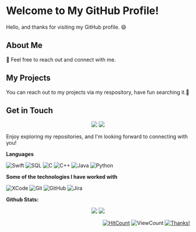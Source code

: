 # Welcome to My GitHub Profile!

Hello, and thanks for visiting my GitHub profile. 😄

## About Me

💬 Feel free to reach out and connect with me.

## My Projects

You can reach out to my projects via my respository, have fun searching it.🙂

## Get in Touch
<p align="center">
<a href="https://www.linkedin.com/in/uzunkaana/"><img src="https://img.shields.io/badge/-Kaan%20Uzun-0077B5?style=flat-square&logo=Linkedin&logoColor=white"/></a>
<a href="mailto:uzunkaana@gmail.com"><img src="https://img.shields.io/badge/-uzunkaana@gmail.com-D14836?style=flat-square&logo=Gmail&logoColor=white"/></a>
</p>

Enjoy exploring my repositories, and I'm looking forward to connecting with you!

**Languages**

![Swift](https://img.shields.io/badge/-Swift-000000?style=flat&logo=Swift)
![SQL](https://img.shields.io/badge/-SQL-000000?style=flat&logo=MySQL)
![C](https://img.shields.io/badge/-C-000000?style=flat&logo=C)
![C++](https://img.shields.io/badge/-C++-000000?style=flat&logo=C%2B%2B&logoColor=00599C)
![Java](https://img.shields.io/badge/-Java-000000?style=flat&logo=Java&logoColor=007396)
![Python](https://img.shields.io/badge/-Python-000000?style=flat&logo=python)

**Some of the technologies I have worked with**

![XCode](https://img.shields.io/badge/-XCode-000000?style=flat&logo=XCode&logoColor=1575F9)<!-- wi*quL3fcV -->
![Git](https://img.shields.io/badge/-Git-000000?style=flat&logo=git&logoColor=F05032)
![GitHub](https://img.shields.io/badge/-GitHub-000000?style=flat&logo=github&logoColor=FFFFFF)
![Jira](https://img.shields.io/badge/-Jira-000000?style=flat&logo=jira-software&logoColor=white&logoColor=0052CC)


**Github Stats:**

<p align="center">
  
  <img src="https://github-readme-stats.vercel.app/api?username=UzunKaanA&hide=stars&show_icons=true&theme=dracula&line_height=32">
  <img src="https://github-readme-stats.vercel.app/api/top-langs/?username=UzunKaanA&count_private=true&theme=dracula">

</p>

<div align="right">
  
[![HitCount](http://hits.dwyl.com/verma-anushka/verma-anushka.svg)](http://hits.dwyl.com/UzunKaanA/UzunKaanA) ![ViewCount](https://views.whatilearened.today/views/github/UzunKaanA/UzunKaanA.svg) [![Thanks!](https://img.shields.io/badge/Thanks%20for%20visiting-!-1EAEDB.svg)](https://UzunKaanA.github.io/UzunKaanA/)

</div>
